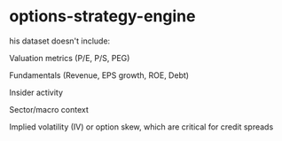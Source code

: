 # options-strategy-engine
his dataset doesn't include:

Valuation metrics (P/E, P/S, PEG)

Fundamentals (Revenue, EPS growth, ROE, Debt)

Insider activity

Sector/macro context

Implied volatility (IV) or option skew, which are critical for credit spreads
